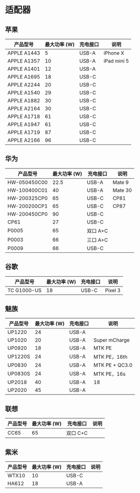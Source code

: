 # 适配器

## 苹果

| 产品型号    | 最大功率 (W) | 充电接口 | 说明        |
| ----------- | ------------ | -------- | ----------- |
| APPLE A1443 | 5            | USB-A    | iPhone X    |
| APPLE A1357 | 10           | USB-A    | iPad mini 5 |
| APPLE A1401 | 12           | USB-A    |             |
| APPLE A1695 | 18           | USB-C    |             |
| APPLE A2244 | 20           | USB-C    |             |
| APPLE A1540 | 29           | USB-C    |             |
| APPLE A1882 | 30           | USB-C    |             |
| APPLE A2164 | 30           | USB-C    |             |
| APPLE A1718 | 61           | USB-C    |             |
| APPLE A1947 | 61           | USB-C    |             |
| APPLE A1719 | 87           | USB-C    |             |
| APPLE A2166 | 96           | USB-C    |             |

## 华为

| 产品型号     | 最大功率 (W) | 充电接口 | 说明    |
| ------------ | ------------ | -------- | ------- |
| HW-050450C00 | 22.5         | USB-A    | Mate 9  |
| HW-100400C01 | 40           | USB-A    | Mate 30 |
| HW-200325CP0 | 65           | USB-C    | CP81    |
| HW-200200CP1 | 65           | USB-C    | CP87    |
| HW-200450CP0 | 90           | USB-C    |         |
| CP61         | 27           | USB-C    |         |
| P0005        | 65           | 双口 A+C |         |
| P0003        | 66           | 三口 A+C |         |
| P0009        | 66           | USB-C    |         |

## 谷歌

| 产品型号    | 最大功率 (W) | 充电接口 | 说明    |
| ----------- | ------------ | -------- | ------- |
| TC G1000-US | 18           | USB-C    | Pixel 3 |

## 魅族

| 产品型号 | 最大功率 (W) | 充电接口 | 说明           |
| -------- | ------------ | -------- | -------------- |
| UP1220   | 24           | USB-A    |                |
| UP1020   | 20           | USB-A    | Super mCharge  |
| UP0920   | 18           | USB-A    | MTK PE         |
| UP1220S  | 24           | USB-A    | MTK PE，16th   |
| UP0830   | 24           | USB-A    | MTK PE + QC3.0 |
| UP0830S  | 24           | USB-A    | MTK PE，16s    |
| UP2018   | 40           | USB-A    | 18             |
| UP2020   | 45           | USB-A    |                |

## 联想

| 产品型号 | 最大功率 (W) | 充电接口 | 说明 |
| -------- | ------------ | -------- | ---- |
| CC65     | 65           | 双口 C+C |      |

## 紫米

| 产品型号 | 最大功率 (W) | 充电接口 | 说明 |
| -------- | ------------ | -------- | ---- |
| WTX10    | 10           | USB-C    |      |
| HA612    | 18           | USB-A    |      |


